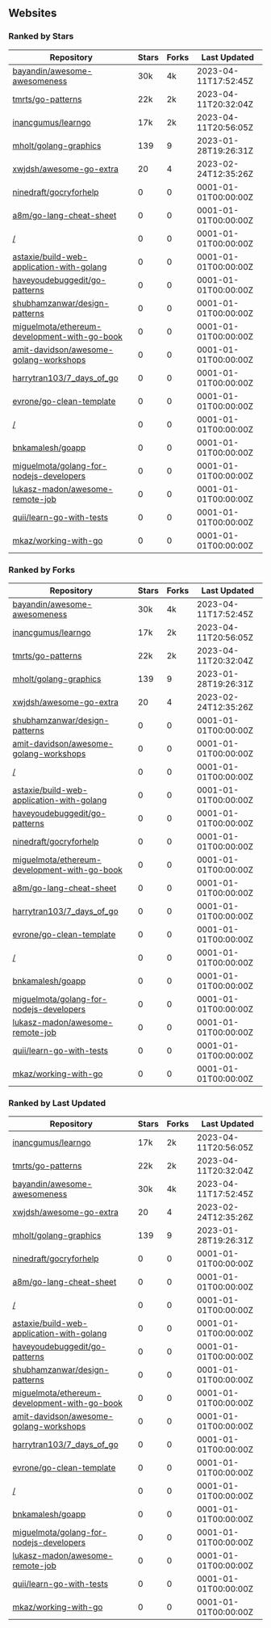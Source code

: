 ## Websites

### Ranked by Stars

| Repository | Stars | Forks | Last Updated |
|------------|-------|-------|--------------|
| [bayandin/awesome-awesomeness](https://github.com/bayandin/awesome-awesomeness) | 30k | 4k | 2023-04-11T17:52:45Z |
| [tmrts/go-patterns](https://github.com/tmrts/go-patterns) | 22k | 2k | 2023-04-11T20:32:04Z |
| [inancgumus/learngo](https://github.com/inancgumus/learngo) | 17k | 2k | 2023-04-11T20:56:05Z |
| [mholt/golang-graphics](https://github.com/mholt/golang-graphics) | 139 | 9 | 2023-01-28T19:26:31Z |
| [xwjdsh/awesome-go-extra](https://github.com/xwjdsh/awesome-go-extra) | 20 | 4 | 2023-02-24T12:35:26Z |
| [ninedraft/gocryforhelp](https://github.com/ninedraft/gocryforhelp) | 0 | 0 | 0001-01-01T00:00:00Z |
| [a8m/go-lang-cheat-sheet](https://github.com/a8m/go-lang-cheat-sheet) | 0 | 0 | 0001-01-01T00:00:00Z |
| [/](https://github.com/trending?l=go) | 0 | 0 | 0001-01-01T00:00:00Z |
| [astaxie/build-web-application-with-golang](https://github.com/astaxie/build-web-application-with-golang) | 0 | 0 | 0001-01-01T00:00:00Z |
| [haveyoudebuggedit/go-patterns](https://github.com/haveyoudebuggedit/go-patterns) | 0 | 0 | 0001-01-01T00:00:00Z |
| [shubhamzanwar/design-patterns](https://github.com/shubhamzanwar/design-patterns) | 0 | 0 | 0001-01-01T00:00:00Z |
| [miguelmota/ethereum-development-with-go-book](https://github.com/miguelmota/ethereum-development-with-go-book) | 0 | 0 | 0001-01-01T00:00:00Z |
| [amit-davidson/awesome-golang-workshops](https://github.com/amit-davidson/awesome-golang-workshops) | 0 | 0 | 0001-01-01T00:00:00Z |
| [harrytran103/7_days_of_go](https://github.com/harrytran103/7_days_of_go) | 0 | 0 | 0001-01-01T00:00:00Z |
| [evrone/go-clean-template](https://github.com/evrone/go-clean-template) | 0 | 0 | 0001-01-01T00:00:00Z |
| [/](https://github.com/golang/go/wiki/Projects) | 0 | 0 | 0001-01-01T00:00:00Z |
| [bnkamalesh/goapp](https://github.com/bnkamalesh/goapp) | 0 | 0 | 0001-01-01T00:00:00Z |
| [miguelmota/golang-for-nodejs-developers](https://github.com/miguelmota/golang-for-nodejs-developers) | 0 | 0 | 0001-01-01T00:00:00Z |
| [lukasz-madon/awesome-remote-job](https://github.com/lukasz-madon/awesome-remote-job) | 0 | 0 | 0001-01-01T00:00:00Z |
| [quii/learn-go-with-tests](https://github.com/quii/learn-go-with-tests) | 0 | 0 | 0001-01-01T00:00:00Z |
| [mkaz/working-with-go](https://github.com/mkaz/working-with-go) | 0 | 0 | 0001-01-01T00:00:00Z |

### Ranked by Forks

| Repository | Stars | Forks | Last Updated |
|------------|-------|-------|--------------|
| [bayandin/awesome-awesomeness](https://github.com/bayandin/awesome-awesomeness) | 30k | 4k | 2023-04-11T17:52:45Z |
| [inancgumus/learngo](https://github.com/inancgumus/learngo) | 17k | 2k | 2023-04-11T20:56:05Z |
| [tmrts/go-patterns](https://github.com/tmrts/go-patterns) | 22k | 2k | 2023-04-11T20:32:04Z |
| [mholt/golang-graphics](https://github.com/mholt/golang-graphics) | 139 | 9 | 2023-01-28T19:26:31Z |
| [xwjdsh/awesome-go-extra](https://github.com/xwjdsh/awesome-go-extra) | 20 | 4 | 2023-02-24T12:35:26Z |
| [shubhamzanwar/design-patterns](https://github.com/shubhamzanwar/design-patterns) | 0 | 0 | 0001-01-01T00:00:00Z |
| [amit-davidson/awesome-golang-workshops](https://github.com/amit-davidson/awesome-golang-workshops) | 0 | 0 | 0001-01-01T00:00:00Z |
| [/](https://github.com/trending?l=go) | 0 | 0 | 0001-01-01T00:00:00Z |
| [astaxie/build-web-application-with-golang](https://github.com/astaxie/build-web-application-with-golang) | 0 | 0 | 0001-01-01T00:00:00Z |
| [haveyoudebuggedit/go-patterns](https://github.com/haveyoudebuggedit/go-patterns) | 0 | 0 | 0001-01-01T00:00:00Z |
| [ninedraft/gocryforhelp](https://github.com/ninedraft/gocryforhelp) | 0 | 0 | 0001-01-01T00:00:00Z |
| [miguelmota/ethereum-development-with-go-book](https://github.com/miguelmota/ethereum-development-with-go-book) | 0 | 0 | 0001-01-01T00:00:00Z |
| [a8m/go-lang-cheat-sheet](https://github.com/a8m/go-lang-cheat-sheet) | 0 | 0 | 0001-01-01T00:00:00Z |
| [harrytran103/7_days_of_go](https://github.com/harrytran103/7_days_of_go) | 0 | 0 | 0001-01-01T00:00:00Z |
| [evrone/go-clean-template](https://github.com/evrone/go-clean-template) | 0 | 0 | 0001-01-01T00:00:00Z |
| [/](https://github.com/golang/go/wiki/Projects) | 0 | 0 | 0001-01-01T00:00:00Z |
| [bnkamalesh/goapp](https://github.com/bnkamalesh/goapp) | 0 | 0 | 0001-01-01T00:00:00Z |
| [miguelmota/golang-for-nodejs-developers](https://github.com/miguelmota/golang-for-nodejs-developers) | 0 | 0 | 0001-01-01T00:00:00Z |
| [lukasz-madon/awesome-remote-job](https://github.com/lukasz-madon/awesome-remote-job) | 0 | 0 | 0001-01-01T00:00:00Z |
| [quii/learn-go-with-tests](https://github.com/quii/learn-go-with-tests) | 0 | 0 | 0001-01-01T00:00:00Z |
| [mkaz/working-with-go](https://github.com/mkaz/working-with-go) | 0 | 0 | 0001-01-01T00:00:00Z |

### Ranked by Last Updated

| Repository | Stars | Forks | Last Updated |
|------------|-------|-------|--------------|
| [inancgumus/learngo](https://github.com/inancgumus/learngo) | 17k | 2k | 2023-04-11T20:56:05Z |
| [tmrts/go-patterns](https://github.com/tmrts/go-patterns) | 22k | 2k | 2023-04-11T20:32:04Z |
| [bayandin/awesome-awesomeness](https://github.com/bayandin/awesome-awesomeness) | 30k | 4k | 2023-04-11T17:52:45Z |
| [xwjdsh/awesome-go-extra](https://github.com/xwjdsh/awesome-go-extra) | 20 | 4 | 2023-02-24T12:35:26Z |
| [mholt/golang-graphics](https://github.com/mholt/golang-graphics) | 139 | 9 | 2023-01-28T19:26:31Z |
| [ninedraft/gocryforhelp](https://github.com/ninedraft/gocryforhelp) | 0 | 0 | 0001-01-01T00:00:00Z |
| [a8m/go-lang-cheat-sheet](https://github.com/a8m/go-lang-cheat-sheet) | 0 | 0 | 0001-01-01T00:00:00Z |
| [/](https://github.com/trending?l=go) | 0 | 0 | 0001-01-01T00:00:00Z |
| [astaxie/build-web-application-with-golang](https://github.com/astaxie/build-web-application-with-golang) | 0 | 0 | 0001-01-01T00:00:00Z |
| [haveyoudebuggedit/go-patterns](https://github.com/haveyoudebuggedit/go-patterns) | 0 | 0 | 0001-01-01T00:00:00Z |
| [shubhamzanwar/design-patterns](https://github.com/shubhamzanwar/design-patterns) | 0 | 0 | 0001-01-01T00:00:00Z |
| [miguelmota/ethereum-development-with-go-book](https://github.com/miguelmota/ethereum-development-with-go-book) | 0 | 0 | 0001-01-01T00:00:00Z |
| [amit-davidson/awesome-golang-workshops](https://github.com/amit-davidson/awesome-golang-workshops) | 0 | 0 | 0001-01-01T00:00:00Z |
| [harrytran103/7_days_of_go](https://github.com/harrytran103/7_days_of_go) | 0 | 0 | 0001-01-01T00:00:00Z |
| [evrone/go-clean-template](https://github.com/evrone/go-clean-template) | 0 | 0 | 0001-01-01T00:00:00Z |
| [/](https://github.com/golang/go/wiki/Projects) | 0 | 0 | 0001-01-01T00:00:00Z |
| [bnkamalesh/goapp](https://github.com/bnkamalesh/goapp) | 0 | 0 | 0001-01-01T00:00:00Z |
| [miguelmota/golang-for-nodejs-developers](https://github.com/miguelmota/golang-for-nodejs-developers) | 0 | 0 | 0001-01-01T00:00:00Z |
| [lukasz-madon/awesome-remote-job](https://github.com/lukasz-madon/awesome-remote-job) | 0 | 0 | 0001-01-01T00:00:00Z |
| [quii/learn-go-with-tests](https://github.com/quii/learn-go-with-tests) | 0 | 0 | 0001-01-01T00:00:00Z |
| [mkaz/working-with-go](https://github.com/mkaz/working-with-go) | 0 | 0 | 0001-01-01T00:00:00Z |

